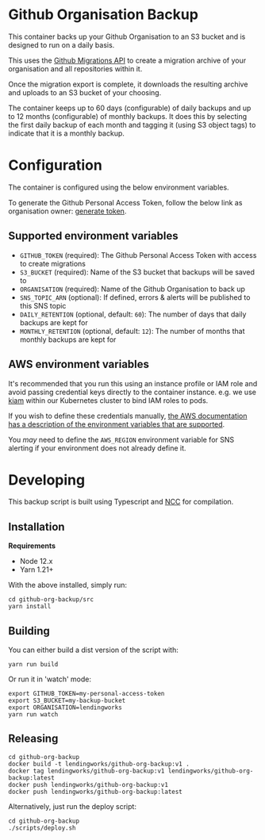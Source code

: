 # Github Organisation Backup

This container backs up your Github Organisation to an S3 bucket and is 
designed to run on a daily basis.

This uses the [Github Migrations API](https://developer.github.com/v3/migrations/orgs/) 
to create a migration archive of your organisation and all repositories within it.

Once the migration export is complete, it downloads the resulting archive and 
uploads to an S3 bucket of your choosing.

The container keeps up to 60 days (configurable) of daily backups and up to 
12 months (configurable) of monthly backups. It does this by selecting the first
daily backup of each month and tagging it (using S3 object tags) to indicate
that it is a monthly backup.

# Configuration

The container is configured using the below environment variables.

To generate the Github Personal Access Token, follow the below link as 
organisation owner: [generate token](https://github.com/settings/tokens/new?scopes=repo,public_repo,read:packages,read:org,read:public_key,read:repo_hook,read:user,read:discussion,read:enterprise,read:gpg_key,notifications&description=Organisation+Backup).

## Supported environment variables
* `GITHUB_TOKEN` (required): The Github Personal Access Token with access to create migrations
* `S3_BUCKET` (required): Name of the S3 bucket that backups will be saved to
* `ORGANISATION` (required): Name of the Github Organisation to back up
* `SNS_TOPIC_ARN` (optional): If defined, errors & alerts will be published to this SNS topic
* `DAILY_RETENTION` (optional, default: `60`): The number of days that daily backups are kept for
* `MONTHLY_RETENTION` (optional, default: `12`): The number of months that monthly backups are kept for

## AWS environment variables
It's recommended that you run this using an instance profile or IAM role and 
avoid passing credential keys directly to the container instance. 
e.g. we use [kiam](https://github.com/uswitch/kiam) within our Kubernetes 
cluster to bind IAM roles to pods.

If you wish to define these credentials manually, [the AWS documentation has a
description of the environment variables that are supported](https://docs.aws.amazon.com/sdk-for-javascript/v2/developer-guide/loading-node-credentials-environment.html).

You _may_ need to define the `AWS_REGION` environment variable for SNS alerting
if your environment does not already define it.

# Developing
This backup script is built using Typescript and [NCC](https://github.com/zeit/ncc/) for compilation.

## Installation

**Requirements**
* Node 12.x
* Yarn 1.21+

With the above installed, simply run:
```shell script
cd github-org-backup/src
yarn install
```

## Building
You can either build a dist version of the script with:
```shell script
yarn run build
```

Or run it in 'watch' mode:
```shell script
export GITHUB_TOKEN=my-personal-access-token
export S3_BUCKET=my-backup-bucket 
export ORGANISATION=lendingworks
yarn run watch
```

## Releasing
```shell script
cd github-org-backup
docker build -t lendingworks/github-org-backup:v1 .
docker tag lendingworks/github-org-backup:v1 lendingworks/github-org-backup:latest
docker push lendingworks/github-org-backup:v1
docker push lendingworks/github-org-backup:latest
```

Alternatively, just run the deploy script:
```shell script
cd github-org-backup
./scripts/deploy.sh
```

